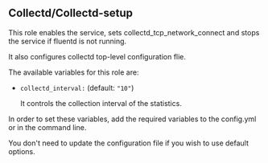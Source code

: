 ## Collectd/Collectd-setup

This role enables the service, sets collectd_tcp_network_connect
and stops the service if fluentd is not running.

It also configures collectd top-level configuration flie.

The available variables for this role are:

- `collectd_interval:`  (default: `"10"`)

   It controls the collection interval of the statistics.


In order to set these variables, add the required variables to the config.yml
or in the command line.

You don't need to update the configuration file if you wish to use default options.
